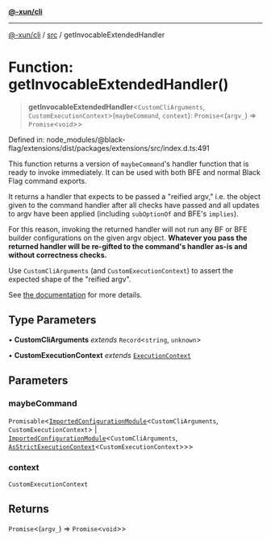 [**@-xun/cli**](../../README.md)

***

[@-xun/cli](../../README.md) / [src](../README.md) / getInvocableExtendedHandler

# Function: getInvocableExtendedHandler()

> **getInvocableExtendedHandler**\<`CustomCliArguments`, `CustomExecutionContext`\>(`maybeCommand`, `context`): `Promise`\<(`argv_`) => `Promise`\<`void`\>\>

Defined in: node\_modules/@black-flag/extensions/dist/packages/extensions/src/index.d.ts:491

This function returns a version of `maybeCommand`'s handler function that is
ready to invoke immediately. It can be used with both BFE and normal Black
Flag command exports.

It returns a handler that expects to be passed a "reified argv," i.e. the
object given to the command handler after all checks have passed and all
updates to argv have been applied (including `subOptionOf` and BFE's
`implies`).

For this reason, invoking the returned handler will not run any BF or BFE
builder configurations on the given argv object. **Whatever you pass the
returned handler will be re-gifted to the command's handler as-is and without
correctness checks.**

Use `CustomCliArguments` (and `CustomExecutionContext`) to assert the
expected shape of the "reified argv".

See [the
documentation](https://github.com/Xunnamius/black-flag/blob/main/packages/extensions/README.md#getinvocableextendedhandler)
for more details.

## Type Parameters

• **CustomCliArguments** *extends* `Record`\<`string`, `unknown`\>

• **CustomExecutionContext** *extends* [`ExecutionContext`](../type-aliases/ExecutionContext.md)

## Parameters

### maybeCommand

`Promisable`\<[`ImportedConfigurationModule`](../type-aliases/ImportedConfigurationModule.md)\<`CustomCliArguments`, `CustomExecutionContext`\> \| [`ImportedConfigurationModule`](../type-aliases/ImportedConfigurationModule.md)\<`CustomCliArguments`, [`AsStrictExecutionContext`](../type-aliases/AsStrictExecutionContext.md)\<`CustomExecutionContext`\>\>\>

### context

`CustomExecutionContext`

## Returns

`Promise`\<(`argv_`) => `Promise`\<`void`\>\>
